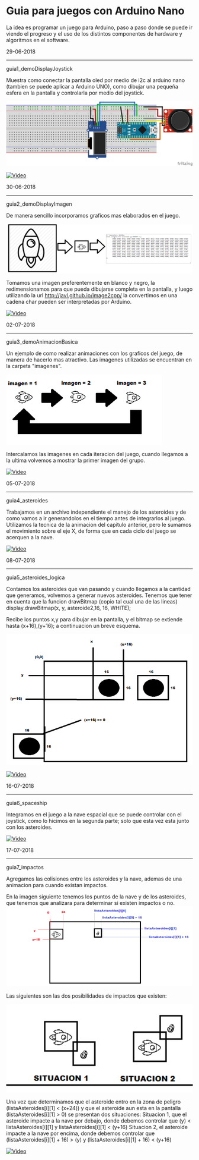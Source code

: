 # Guia para juegos con Arduino Nano

La idea es programar un juego para Arduino, paso a paso donde se puede ir viendo el progreso y el uso de los distintos componentes de hardware y algoritmos en el software.

29-06-2018
**********
guia1_demoDisplayJoystick 

Muestra como conectar la pantalla oled por medio de i2c al arduino nano (tambien se puede aplicar a Arduino UNO), como dibujar una pequeña esfera en la pantalla y controlarla por medio del joystick.

![alt text](https://raw.githubusercontent.com/gsampallo/guiajuego/master/protoboard.png "Esquematico")

[![Video](https://img.youtube.com/vi/HjorjRJRUFs/0.jpg)](https://www.youtube.com/watch?v=HjorjRJRUFs)

30-06-2018
**********
guia2_demoDisplayImagen

De manera sencillo incorporamos graficos mas elaborados en el juego.

![alt text](https://raw.githubusercontent.com/gsampallo/guiajuego/master/procesar_imagenes.png "Imagenes")

Tomamos una imagen preferentemente en blanco y negro, la redimensionamos para que pueda dibujarse completa en la pantalla, y luego utilizando la url http://javl.github.io/image2cpp/ la convertimos en una cadena char pueden ser interpretadas por Arduino.

[![Video](https://img.youtube.com/vi/OMatRmGb0Nk/0.jpg)](https://www.youtube.com/watch?v=OMatRmGb0Nk)

02-07-2018
**********
guia3_demoAnimacionBasica

Un ejemplo de como realizar animaciones con los graficos del juego, de manera de hacerlo mas atractivo.
Las imagenes utilizadas se encuentran en la carpeta "imagenes".

![alt text](https://raw.githubusercontent.com/gsampallo/guiajuego/master/animacion1.png "Animacion")

Intercalamos las imagenes en cada iteracion del juego, cuando llegamos a la ultima volvemos a mostrar la primer imagen del grupo.

[![Video](https://img.youtube.com/vi/XTn7QsnC1Xo/0.jpg)](https://www.youtube.com/watch?v=XTn7QsnC1Xo)

05-07-2018
**********
guia4_asteroides

Trabajamos en un archivo independiente el manejo de los asteroides y de como vamos a ir generandolos en el tiempo antes de integrarlos al juego. Utilizamos la tecnica de la animacion del capitulo anterior, pero le sumamos el movimiento sobre el eje X, de forma que en cada ciclo del juego se acerquen a la nave.

[![Video](https://img.youtube.com/vi/kkq6B8eZpTI/0.jpg)](https://www.youtube.com/watch?v=kkq6B8eZpTI)


08-07-2018
**********
guia5_asteroides_logica

Contamos los asteroides que van pasando y cuando llegamos a la cantidad que generamos, volvemos a generar nuevos asteroides.
Tenemos que tener en cuenta que la funcion drawBitmap (copio tal cual una de las lineas)
	display.drawBitmap(x, y, asteroide2,16, 16, WHITE);
	
Recibe los puntos x,y para dibujar en la pantalla, y el bitmap se extiende hasta (x+16),(y+16); a continuacion un breve esquema.

![alt text](https://raw.githubusercontent.com/gsampallo/guiajuego/master/asteroides.png "Asteroides")


[![Video](https://img.youtube.com/vi/aAHSvF9e9S8/0.jpg)](https://www.youtube.com/watch?v=aAHSvF9e9S8)

16-07-2018
**********
guia6_spaceship

Integramos en el juego a la nave espacial que se puede controlar con el joystick, como lo hicimos en la segunda parte; solo que esta vez esta junto con los asteroides.

[![Video](https://img.youtube.com/vi/SEokz4ttd_4/0.jpg)](https://www.youtube.com/watch?v=SEokz4ttd_4)

17-07-2018
**********
guia7_impactos

Agregamos las colisiones entre los asteroides y la nave, ademas de una animacion para cuando existan impactos.

En la imagen siguiente tenemos los puntos de la nave y de los asteroides, que tenemos que analizara para determinar si existen impactos o no.
![alt text](https://raw.githubusercontent.com/gsampallo/guiajuego/master/posicion.png "Posicion")

Las siguientes son las dos posibilidades de impactos que existen:

![alt text](https://raw.githubusercontent.com/gsampallo/guiajuego/master/impacto.png "Impacto")

Una vez que determinamos que el asteroide entro en la zona de peligro (listaAsteroides[i][1] < (x+24)) y que el asteroide aun esta en la pantalla (listaAsteroides[i][1] > 0) se presentan dos situaciones:
Situacion 1, que el asteroide impacte a la nave por debajo, donde debemos controlar que (y) < listaAsteroides[i][1] y listaAsteroides[i][1] < (y+16)
Situacion 2, el asteroide impacte a la nave por encima, donde debemos controlar que (listaAsteroides[i][1] + 16) > (y) y (listaAsteroides[i][1] + 16) < (y+16)


[![Video](https://img.youtube.com/vi/3CT9MAgIodY/0.jpg)](https://www.youtube.com/watch?v=3CT9MAgIodY)